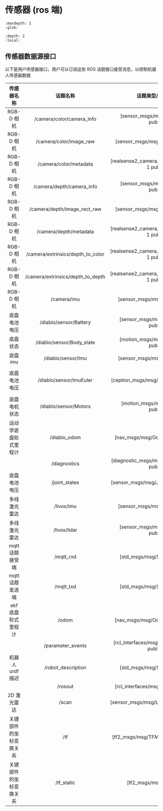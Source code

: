 # 传感器 (ros 端)

```{toctree}
:maxdepth: 1
:glob:
```

```{contents} Contents
:depth: 2
:local:
```

## 传感器数据源接口

以下是用户传感器接口，用户可以订阅这些 ROS 话题接口接受消息，以控制机器人传感器数据

| 传感器名称 | 话题名称 | 话题类型/发布者数量 | 发布频率 |
| :---: | :---: | :---: | :---: |
| RGB-D 相机 | /camera/color/camera_info           | [sensor_msgs/msg/CameraInfo] 1 publisher            |15hz     |
| RGB-D 相机 | /camera/color/image_raw     | [sensor_msgs/msg/Image] 1 publisher |15hz     |
| RGB-D 相机 | /camera/color/metadata      | [realsense2_camera_msgs/msg/Metadata] 1 publisher   |15hz     |
| RGB-D 相机 | /camera/depth/camera_info   | [sensor_msgs/msg/CameraInfo] 1 publisher    |15hz     |
| RGB-D 相机 | /camera/depth/image_rect_raw| [sensor_msgs/msg/Image] 1 publisher |15hz     |
| RGB-D 相机 | /camera/depth/metadata      | [realsense2_camera_msgs/msg/Metadata] 1 publisher   |15hz     |
| RGB-D 相机 | /camera/extrinsics/depth_to_color   | [realsense2_camera_msgs/msg/Extrinsics] 1 publisher | |
| RGB-D 相机 | /camera/extrinsics/depth_to_depth   | [realsense2_camera_msgs/msg/Extrinsics] 1 publisher | |
| RGB-D 相机 | /camera/imu       | [sensor_msgs/msg/Imu] 1 publisher      ||
| 底盘电池电压 | /diablo/sensor/Battery    | [sensor_msgs/msg/BatteryState] 1 publisher     |    2hz|
| 底盘状态    | /diablo/sensor/Body_state | [motion_msgs/msg/RobotStatus] 1 publisher      |   10hz|
| 底盘 imu    | /diablo/sensor/Imu| [sensor_msgs/msg/Imu] 1 publisher      |   30hz|
| 底盘电池电压 | /diablo/sensor/ImuEuler   | [ception_msgs/msg/IMUEuler] 1 publisher|    满电电压 42v    30hz|
| 底盘电机状态 | /diablo/sensor/Motors | [motion_msgs/msg/LegMotors] 1 publisher    |   30hz|
| 运动学底盘轮式里程计 | /diablo_odom  | [nav_msgs/msg/Odometry] 1 publisher      |   30hz|
|            | /diagnostics  | [diagnostic_msgs/msg/DiagnosticArray] 1 publisher       |    2hz|
| 底盘电池电压 | /joint_states | [sensor_msgs/msg/JointState] 1 publisher   |     10hz |
| 多线激光雷达 | /livox/imu    | [sensor_msgs/msg/Imu] 1 publisher  |  200hz|
| 多线激光雷达 | /livox/lidar  | [sensor_msgs/msg/PointCloud2] 1 publisher  |  10hz |
| mqtt 话题接受端 | /mqtt_rxd  | [std_msgs/msg/String] 1 publisher  |   3hz |
| mqtt 话题发送端 | /mqtt_txd  | [std_msgs/msg/String] 1 publisher  |   3hz |
| ekf 底盘轮式里程计 | /odom         | [nav_msgs/msg/Odometry] 1 publisher|  20hz |
|                | /parameter_events     | [rcl_interfaces/msg/ParameterEvent] 20 publishers  |       |
| 机器人 urdf 描述 | /robot_description    | [std_msgs/msg/String] 1 publisher      |           |
|                | /rosout   |  [rcl_interfaces/msg/Log] 22 publishers        |       3hz |
|  2D 激光雷达    | /scan     | [sensor_msgs/msg/LaserScan] 1 publisher         |      10hz |
| 关键部件的坐标变换关系         |  /tf          | [tf2_msgs/msg/TFMessage]    2 publishers       |      30hz |
| 关键部件的坐标变换关系         | /tf_static    |  [tf2_msgs/msg/TFMessage]      |   |